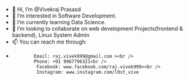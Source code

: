 - 👋 Hi, I’m @Vivekraj Prasasd
- 👀 I’m interested in Software Development.
- 🌱 I’m currently learning Data Science.
- 💞️ I’m looking to collaborate on web development Projects(frontend & backend), Linux System Admin
- 📫 You can reach me through:<br />
-             Email: raj.vivek999@gmail.com ><br />
              Phone: +91 9967796321<br />
               Facebook: www.facebook.com/raj.vivek999><br />
               Instagram: www.instagram.com/l0st_vive
        

<!---
vive-999/vive-999 is a ✨ special ✨ repository because its `README.md` (this file) appears on your GitHub profile.
You can click the Preview link to take a look at your changes.
--->
